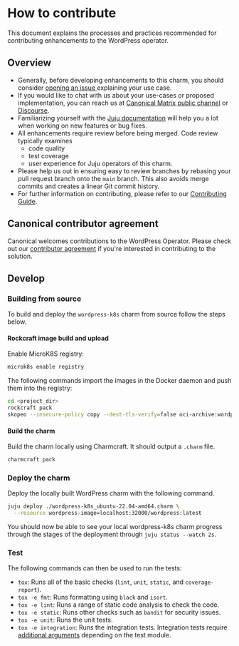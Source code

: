 # How to contribute 

This document explains the processes and practices recommended for contributing enhancements to the
WordPress operator.

## Overview

- Generally, before developing enhancements to this charm, you should consider [opening an issue
  ](https://github.com/canonical/wordpress-k8s-operator/issues) explaining your use case.
- If you would like to chat with us about your use-cases or proposed implementation, you can reach
  us at [Canonical Matrix public channel](https://matrix.to/#/#charmhub-charmdev:ubuntu.com)
  or [Discourse](https://discourse.charmhub.io/).
- Familiarizing yourself with the [Juju documentation](https://canonical-juju.readthedocs-hosted.com/en/latest/user/howto/manage-charms/)
  will help you a lot when working on new features or bug fixes.
- All enhancements require review before being merged. Code review typically examines
  - code quality
  - test coverage
  - user experience for Juju operators of this charm.
- Please help us out in ensuring easy to review branches by rebasing your pull request branch onto
  the `main` branch. This also avoids merge commits and creates a linear Git commit history.
- For further information on contributing, please refer to our
  [Contributing Guide](https://github.com/canonical/is-charms-contributing-guide).

## Canonical contributor agreement

Canonical welcomes contributions to the WordPress Operator. Please check out our
[contributor agreement](https://ubuntu.com/legal/contributors) if you're interested in contributing
to the solution.

## Develop

### Building from source

To build and deploy the `wordpress-k8s` charm from source follow the steps below.

#### Rockcraft image build and upload

Enable MicroK8S registry:

```bash
microk8s enable registry
```

The following commands import the images in the Docker daemon and push them into
the registry:

```bash
cd <project_dir>
rockcraft pack
skopeo --insecure-policy copy --dest-tls-verify=false oci-archive:wordpress_1.0_amd64.rock docker://localhost:32000/wordpress:latest
```

#### Build the charm

Build the charm locally using Charmcraft. It should output a `.charm` file.

```bash
charmcraft pack
```

### Deploy the charm

Deploy the locally built WordPress charm with the following command.

```bash
juju deploy ./wordpress-k8s_ubuntu-22.04-amd64.charm \
  --resource wordpress-image=localhost:32000/wordpress:latest
```

You should now be able to see your local wordpress-k8s charm progress through the stages of the
deployment through `juju status --watch 2s`.

### Test

The following commands can then be used to run the tests:

- `tox`: Runs all of the basic checks (`lint`, `unit`, `static`, and `coverage-report`).
- `tox -e fmt`: Runs formatting using `black` and `isort`.
- `tox -e lint`: Runs a range of static code analysis to check the code.
- `tox -e static`: Runs other checks such as `bandit` for security issues.
- `tox -e unit`: Runs the unit tests.
- `tox -e integration`: Runs the integration tests. Integration tests require
  [additional arguments](https://github.com/canonical/wordpress-k8s-operator/blob/main/tests/conftest.py)
  depending on the test module.

